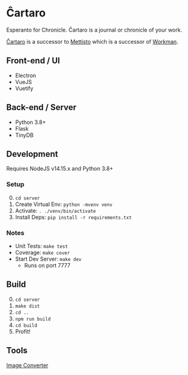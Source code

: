 # Ĉartaro
Esperanto for Chronicle. Ĉartaro is a journal or chronicle of your work.

[Ĉartaro](https://github.com/ccaroon/cartaro) is a successor to
[Mettisto](https://github.com/ccaroon/metiisto) which is a successor of
[Workman](https://github.com/ccaroon/workman).

## Front-end / UI
* Electron
* VueJS
* Vuetify

## Back-end / Server
* Python 3.8+
* Flask
* TinyDB

## Development
Requires NodeJS v14.15.x and Python 3.8+

### Setup
0. `cd server`
1. Create Virtual Env: `python -mvenv venv`
2. Activate: `. ./venv/bin/activate`
3. Install Deps: `pip install -r requirements.txt`

### Notes
* Unit Tests: `make test`
* Coverage: `make cover`
* Start Dev Server: `make dev`
    - Runs on port 7777

## Build
0. `cd server`
1. `make dist`
2. `cd ..`
3. `npm run build`
4. `cd build`
5. Profit!

## Tools
[Image Converter](https://anyconv.com/png-to-icns-converter/)
